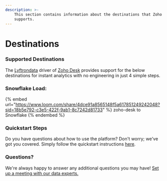 ```yaml
---
description: >-
    This section contains information about the destinations that Zoho Desk
    supports.
---
```


# Destinations

### Supported Destinations

The [Lyftrondata](https://www.lyftrondata.com/) driver of [Zoho Desk](None) provides support for the below destinations for instant analytics with no engineering in just 4 simple steps.

### Snowflake Load:

{% embed url="https://www.loom.com/share/4dce91a8565148f5a617851249242048?sid=18b5e792-c3e5-422f-9ab1-8c7242d81733" %}
zoho-desk to Snowflake
{% endembed %}

### Quickstart Steps

Do you have questions about how to use the platform? Don't worry; we've got you covered. Simply follow the quickstart instructions [here](../../../quickstart-steps.md).

### Questions? <a href="#questions" id="questions"></a>

We're always happy to answer any additional questions you may have! [Set up a meeting with our data experts.](https://www.lyftrondata.com/book-a-meeting/)
